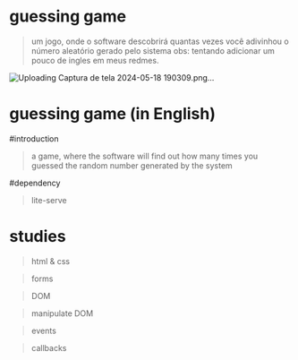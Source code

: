 
# guessing game

 > um jogo, onde o software descobrirá quantas vezes você adivinhou o número aleatório gerado pelo sistema
 obs: tentando adicionar um pouco de ingles em meus redmes. 

![Uploading Captura de tela 2024-05-18 190309.png…]()


# guessing game (in English)

#introduction

> a game, where the software will find out how many times you guessed the random number generated by the system

#dependency

> lite-serve

# studies

> html & css

> forms

> DOM

> manipulate DOM

> events

> callbacks
